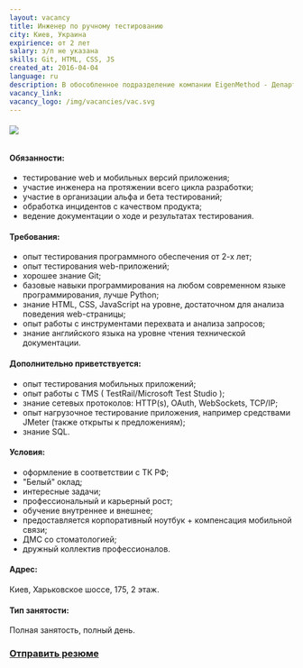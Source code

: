 ```yaml
---
layout: vacancy
title: Инженер по ручному тестированию
city: Киев, Украина
expirience: от 2 лет
salary: з/п не указана
skills: Git, HTML, CSS, JS
created_at: 2016-04-04
language: ru
description: В обособленное подразделение компании EigenMethod - Департамент разработки - требуется инженер по тестированию ПО.
vacancy_link: 
vacancy_logo: /img/vacancies/vac.svg
---
```


###### ![](/img/vacancies/Title.jpg)

#### Обязанности:  

* тестирование web и мобильных версий приложения;  
* участие инженера на протяжении всего цикла разработки;  
* участие в организации альфа и бета тестирований;  
* обработка инцидентов с качеством продукта;  
* ведение документации о ходе и результатах тестирования.  

#### Требования:  

* опыт тестирования программного обеспечения от 2-х лет;  
* опыт тестирования web-приложений;  
* хорошее знание Git;  
* базовые навыки программирования на любом современном языке программирования, лучше Python;  
* знание HTML, CSS, JavaScript на уровне, достаточном для анализа поведения web-страницы;  
* опыт работы с инструментами перехвата и анализа запросов;  
* знание английского языка на уровне чтения технической документации.  

#### Дополнительно приветствуется:  
* опыт тестирования мобильных приложений;  
* опыт работы с TMS ( TestRail/Microsoft Test Studio );  
* знание сетевых протоколов: HTTP(s), OAuth, WebSockets, TCP/IP;  
* опыт нагрузочное тестирование приложения, например средствами JMeter (также открыты к предложениям);  
* знание SQL.  

#### Условия:  

* оформление в соответствии с ТК РФ;  
* "Белый" оклад;  
* интересные задачи;  
* профессиональный и карьерный рост;
* обучение внутреннее и внешнее;    
* предоставляется корпоративный ноутбук + компенсация мобильной связи;  
* ДМС со стоматологией;
* дружный коллектив профессионалов.    

#### Адрес:  
Киев, Харьковское шоссе, 175, 2 этаж.  

#### Тип занятости:  
Полная занятость, полный день.

### [Отправить резюме][mail]

[//]: #
   [mail]: <mailto:hr@eigenmethod.com>
